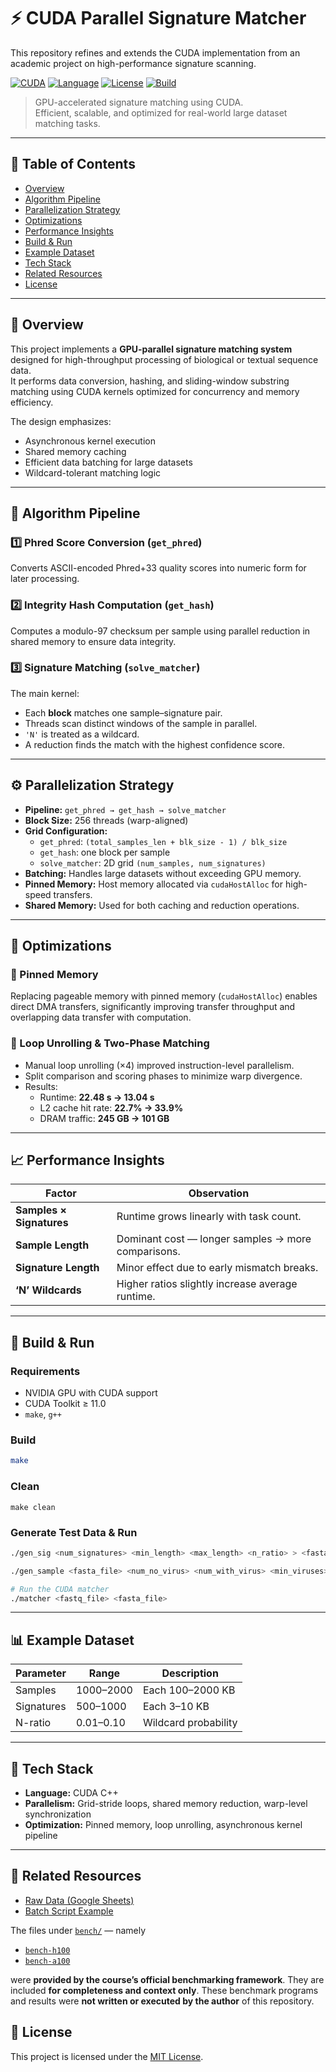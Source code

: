 # ⚡ CUDA Parallel Signature Matcher

This repository refines and extends the CUDA implementation from an academic project on high-performance signature scanning.

[![CUDA](https://img.shields.io/badge/CUDA-Enabled-success?logo=nvidia)](https://developer.nvidia.com/cuda-zone)
[![Language](https://img.shields.io/badge/Language-CUDA%20C++-blue)]()
[![License](https://img.shields.io/badge/License-MIT-green)](./LICENSE)
[![Build](https://img.shields.io/badge/Build-Makefile-lightgrey)]()

> GPU-accelerated signature matching using CUDA.  
> Efficient, scalable, and optimized for real-world large dataset matching tasks.

---

## 🧭 Table of Contents
- [Overview](#-overview)
- [Algorithm Pipeline](#-algorithm-pipeline)
- [Parallelization Strategy](#-parallelization-strategy)
- [Optimizations](#-optimizations)
- [Performance Insights](#-performance-insights)
- [Build & Run](#-build--run)
- [Example Dataset](#-example-dataset)
- [Tech Stack](#-tech-stack)
- [Related Resources](#-related-resources)
- [License](#-license)

---

## 🚀 Overview

This project implements a **GPU-parallel signature matching system** designed for high-throughput processing of biological or textual sequence data.  
It performs data conversion, hashing, and sliding-window substring matching using CUDA kernels optimized for concurrency and memory efficiency.

The design emphasizes:
- Asynchronous kernel execution  
- Shared memory caching  
- Efficient data batching for large datasets  
- Wildcard-tolerant matching logic  

---

## 🔬 Algorithm Pipeline

### 1️⃣ Phred Score Conversion (`get_phred`)
Converts ASCII-encoded Phred+33 quality scores into numeric form for later processing.

### 2️⃣ Integrity Hash Computation (`get_hash`)
Computes a modulo-97 checksum per sample using parallel reduction in shared memory to ensure data integrity.

### 3️⃣ Signature Matching (`solve_matcher`)
The main kernel:
- Each **block** matches one sample–signature pair.
- Threads scan distinct windows of the sample in parallel.
- `'N'` is treated as a wildcard.
- A reduction finds the match with the highest confidence score.

---

## ⚙️ Parallelization Strategy

- **Pipeline:** `get_phred → get_hash → solve_matcher`
- **Block Size:** 256 threads (warp-aligned)
- **Grid Configuration:**
  - `get_phred`: `(total_samples_len + blk_size - 1) / blk_size`
  - `get_hash`: one block per sample
  - `solve_matcher`: 2D grid `(num_samples, num_signatures)`
- **Batching:** Handles large datasets without exceeding GPU memory.
- **Pinned Memory:** Host memory allocated via `cudaHostAlloc` for high-speed transfers.
- **Shared Memory:** Used for both caching and reduction operations.

---

## 🧠 Optimizations

### 🔹 Pinned Memory
Replacing pageable memory with pinned memory (`cudaHostAlloc`) enables direct DMA transfers, significantly improving transfer throughput and overlapping data transfer with computation.

### 🔹 Loop Unrolling & Two-Phase Matching
- Manual loop unrolling (×4) improved instruction-level parallelism.  
- Split comparison and scoring phases to minimize warp divergence.  
- Results:
  - Runtime: **22.48 s → 13.04 s**
  - L2 cache hit rate: **22.7% → 33.9%**
  - DRAM traffic: **245 GB → 101 GB**

---

## 📈 Performance Insights

| Factor | Observation |
|--------|--------------|
| **Samples × Signatures** | Runtime grows linearly with task count. |
| **Sample Length** | Dominant cost — longer samples → more comparisons. |
| **Signature Length** | Minor effect due to early mismatch breaks. |
| **‘N’ Wildcards** | Higher ratios slightly increase average runtime. |

---

## 🧪 Build & Run

### Requirements
- NVIDIA GPU with CUDA support  
- CUDA Toolkit ≥ 11.0  
- `make`, `g++`

### Build
```bash
make
````

### Clean
```
make clean
```


### Generate Test Data & Run

```bash
./gen_sig <num_signatures> <min_length> <max_length> <n_ratio> > <fasta_file>

./gen_sample <fasta_file> <num_no_virus> <num_with_virus> <min_viruses> <max_viruses> <min_length> <max_length> <min_phred> <max_phred> <n_ratio> > <fastq_file>

# Run the CUDA matcher
./matcher <fastq_file> <fasta_file>
```
---

## 📊 Example Dataset

| Parameter  | Range     | Description          |
| ---------- | --------- | -------------------- |
| Samples    | 1000–2000 | Each 100–2000 KB     |
| Signatures | 500–1000  | Each 3–10 KB         |
| N-ratio    | 0.01–0.10 | Wildcard probability |

---

## 🧰 Tech Stack

* **Language:** CUDA C++
* **Parallelism:** Grid-stride loops, shared memory reduction, warp-level synchronization
* **Optimization:** Pinned memory, loop unrolling, asynchronous kernel pipeline

---

## 🔗 Related Resources

* [Raw Data (Google Sheets)](https://docs.google.com/spreadsheets/d/173EhBG5FrCEOqZYF1mLPmehFsPNLcst-DjjOt2DPYLg/edit?usp=sharing)
* [Batch Script Example](https://github.com/nus-cs3210-students/cs3210-2510-a2-a2-e1297741-e1297745/blob/main/sbatch.sh)

The files under [`bench/`](./bench/) — namely

* [`bench-h100`](./bench/bench-h100)
* [`bench-a100`](./bench/bench-a100)

were **provided by the course’s official benchmarking framework**.
They are included **for completeness and context only**.
These benchmark programs and results were **not written or executed by the author** of this repository.

## 📜 License

This project is licensed under the [MIT License](./LICENSE).